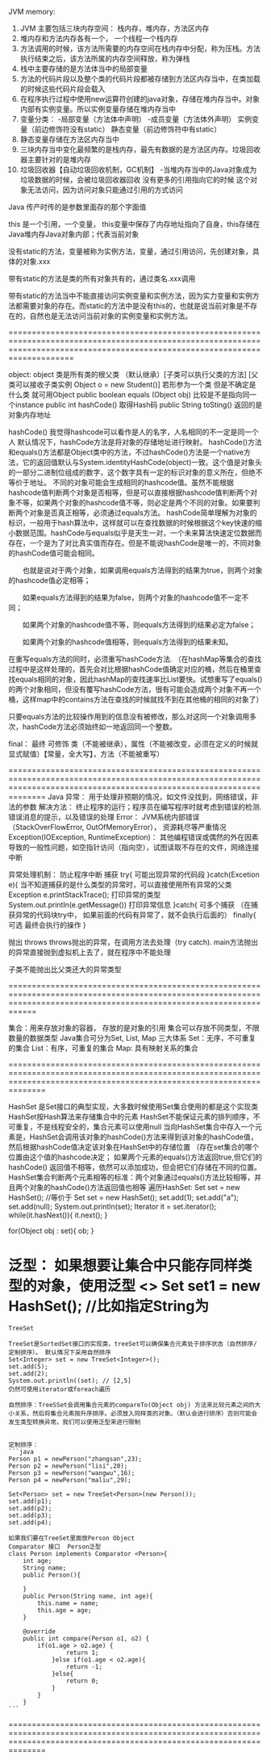 JVM memory:
1. JVM 主要包括三块内存空间： 栈内存，堆内存，方法区内存
2. 堆内存和方法内存各有一个， 一个线程一个栈内存
3. 方法调用的时候，该方法所需要的内存空间在栈内存中分配，称为压栈。方法执行结束之后，该方法所属的内存空间释放，称为弹栈
4. 栈中主要存储的是方法体当中的局部变量
5. 方法的代码片段以及整个类的代码片段都被存储到方法区内存当中，在类加载的时候这些代码片段会载入
6. 在程序执行过程中使用new运算符创建的java对象，存储在堆内存当中。对象内部有实例变量。所以实例变量存储在堆内存当中
7. 变量分类：
    -局部变量（方法体中声明）
    -成员变量（方法体外声明）
      实例变量（前边修饰符没有static）
      静态变量（前边修饰符中有static）
8. 静态变量存储在方法区内存当中
9. 三块内存当中变化最频繁的是栈内存，最先有数据的是方法区内存。垃圾回收器主要针对的是堆内存
10. 垃圾回收器【自动垃圾回收机制，GC机制】
    -当堆内存当中的Java对象成为垃圾数据的时候，会被垃圾回收器回收
      没有更多的引用指向它的时候
      这个对象无法访问，因为访问对象只能通过引用的方式访问
      
Java 传产时传的是参数里面存的那个字面值

this 是一个引用，一个变量， this变量中保存了内存地址指向了自身，this存储在Java堆内存Java对象内部；代表当前对象

没有static的方法，变量被称为实例方法，变量，通过引用访问，先创建对象，具体的对象.xxx

带有static的方法是类的所有对象共有的，通过类名.xxx调用

带有static的方法当中不能直接访问实例变量和实例方法，因为实力变量和实例方法都需要对象的存在。而static的方法中是没有this的，也就是说当前对象是不存在的，自然也是无法访问当前对象的实例变量和实例方法。

================================================================================================================================================================================

object:
object 类是所有类的根父类 （默认继承）[子类可以执行父类的方法] [父类可以接收子类实例 Object o = new Student()]
若形参为一个类 但是不确定是什么类 就可用Object
public boolean equals (Object obj) 比较是不是指向同一个instance
public int hashCode()  取得Hash码
public String toSting()  返回的是对象内存地址 

hashCode()
我觉得hashcode可以看作是人的名字，人名相同的不一定是同一个人
默认情况下，hashCode方法是将对象的存储地址进行映射。
hashCode()方法和equals()方法都是Object类中的方法，不过hashCode()方法是一个native方法，它的返回值默认与System.identityHashCode(object)一致。这个值是对象头的一部分二进制位组成的数字，这个数字具有一定的标识对象的意义所在，但绝不等价于地址。
不同的对象可能会生成相同的hashcode值。虽然不能根据hashcode值判断两个对象是否相等，但是可以直接根据hashcode值判断两个对象不等，如果两个对象的hashcode值不等，则必定是两个不同的对象。如果要判断两个对象是否真正相等，必须通过equals方法。
hashCode简单理解为对象的标识，一般用于hash算法中，这样就可以在查找数据的时候根据这个key快速的缩小数据范围。hashCode与equals似乎是天生一对，一个未来算法快速定位数据而存在，一个是为了对比真实值而存在。但是不能说hashCode是唯一的，不同对象的hashCode值可能会相同。

　　也就是说对于两个对象，如果调用equals方法得到的结果为true，则两个对象的hashcode值必定相等；

　　如果equals方法得到的结果为false，则两个对象的hashcode值不一定不同；

　　如果两个对象的hashcode值不等，则equals方法得到的结果必定为false；

　　如果两个对象的hashcode值相等，则equals方法得到的结果未知。
  
  在重写equals方法的同时，必须重写hashCode方法. （在hashMap等集合的查找过程中是这样处理的，首先会对比根据hashCode值确定对应的桶，然后在桶里查找equals相同的对象，因此hashMap的查找速率比List要快。试想重写了equals()的两个对象相同，但没有覆写hashCode方法，很有可能会造成两个对象不再一个桶，这样map中的contains方法在查找的时候就找不到在其他桶的相同的对象了）
  
只要equals方法的比较操作用到的信息没有被修改，那么对这同一个对象调用多次，hashCode方法必须始终如一地返回同一个整数。
  
  final： 最终
  可修饰 类（不能被继承），属性（不能被改变，必须在定义的时候就显式赋值）【常量，全大写】，方法（不能被重写）
  
  ==========================================================================================================================================================================
  Java 异常：
  用于处理非预期的情况，如文件没找到，网络错误，非法的参数
  解决方法： 终止程序的运行；程序员在编写程序时就考虑到错误的检测.错误消息的提示，以及错误的处理
  Error： JVM系统内部错误（StackOverFlowError, OutOfMemoryError）， 资源耗尽等严重情况
  Exception(IOException, RuntimeException)： 其他编程错误或偶然的外在因素导致的一般性问题，如空指针访问（指向空），试图读取不存在的文件，网络连接中断
  
  异常处理机制： 防止程序中断
  捕获 try{
  可能出现异常的代码段
  }catch(Excetion e){
  当不知道捕获的是什么类型的异常时，可以直接使用所有异常的父类Exception
  e.printStackTrace(); 打印异常的类型
  System.out.println(e.getMessage())  打印异常信息
  }catch{
  可多个捕获  （在捕获异常的代码块try中， 如果前面的代码有异常了，就不会执行后面的）
  finally{ 可选
  最终会执行的操作 
  }
  
  
  
  
  抛出
  throws
  throws抛出的异常，在调用方法去处理（try catch). main方法抛出的异常直接抛到虚拟机上去了，就在程序中不能处理
  
  子类不能抛出比父类还大的异常类型
  
  ========================================================================================================================================================================
  
  集合：用来存放对象的容器， 存放的是对象的引用
  集合可以存放不同类型，不限数量的数据类型
  Java集合可分为Set, List, Map 三大体系
  Set：无序，不可重复的集合
  List：有序，可重复的集合
  Map: 具有映射关系的集合
  
  ==========================================================================================================================================================================
  
  HashSet 是Set接口的典型实现，大多数时候使用Set集合使用的都是这个实现类
  HashSet按Hash算法来存储集合中的元素
  HashSet不能保证元素的排列顺序，不可重复，不是线程安全的，集合元素可以使用null
  当向HashSet集合中存入一个元素是，HashSet会调用该对象的hashCode()方法来得到该对象的hashCode值，然后根据hashCode值决定该对象在HashSet中的存储位置 （存在set集合的哪个位置由这个值的hashcode决定； 如果两个元素的equals()方法返回true,但它们的hashCode() 返回值不相等，依然可以添加成功，但会把它们存储在不同的位置。
  HashSet集合判断两个元素相等的标准：两个对象通过equals()方法比较相等，并且两个对象的hashCode()方法返回值也相等
  遍历HashSet:
  Set set = new HashSet();  //等价于 Set<Object> set = new HashSet<Object>(); 
  set.add(1);
  set.add("a");
  set.add(null);
  System.out.println(set);
  Iterator it = set.iterator();
  while(it.hasNext()){
  it.next();
  }
  
  for(Object obj : set){
    ob;
  }
  
  泛型： 如果想要让集合中只能存同样类型的对象，使用泛型          <>
  Set <String> set1 = new HashSet<String>();   //比如指定String为
==========================================================================================================================================================================
    
    TreeSet
    
    TreeSet是SortedSet接口的实现类，treeSet可以确保集合元素处于排序状态（自然排序/定制排序）。 默认情况下采用自然排序
    Set<Integer> set = new TreeSet<Integer>();
    set.add(5);
    set.add(2);
    System.out.println((set); // [2,5]
    仍然可使用iterator或foreach遍历
    
    自然排序：TreeSSet会调用集合元素的compareTo(Object obj) 方法来比较元素之间的大小关系，然后将集合元素按升序排序。必须放入同样类的对象。（默认会进行排序）否则可能会发生类型转换异常。我们可以使用泛型来进行限制
    
    
    定制排序： 
    ```java
    Person p1 = newPerson("zhangsan",23);
    Person p2 = newPerson("lisi",20);
    Person p3 = newPerson("wangwu",16);
    Person p4 = newPerson("maliu",29);
    
    Set<Person> set = new TreeSet<Person>(new Person());
    set.add(p1);
    set.add(p2);
    set.add(p3);
    set.add(p4);
    
    如果我们要在TreeSet里面放Person Object
    Comparator 接口  Person泛型
    class Person implements Comparator <Person>{
        int age;
        String name;
        public Person(){
        
        }
        public Person(String name, int age){
            this.name = name;
            this.age = age;
        }
        
        @override
        public int compare(Person o1, o2) {
            if(o1.age > o2.age) {
                    return 1;
                }else if(o1.age < o2.age){
                    return -1;
                }else{
                    return 0;
                }
            }
        }
    ```
  ==========================================================================================================================================================================
  

  
  
